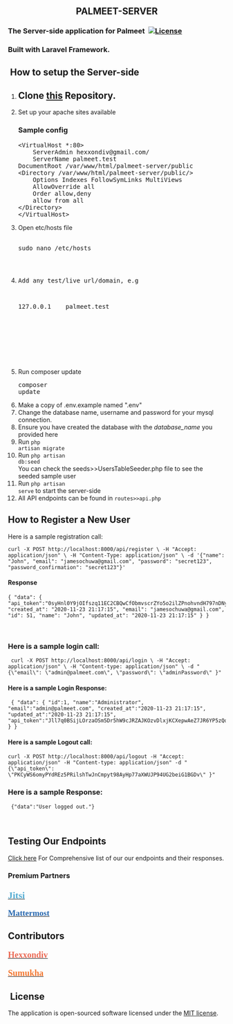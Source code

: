 <h2 align="center">PALMEET-SERVER</h2>
<h3>The Server-side application for Palmeet&nbsp;&nbsp;<a href="https://packagist.org/packages/laravel/framework"><img src="https://poser.pugx.org/laravel/framework/license.svg" alt="License"></a>&nbsp;</h3>
<h3>Built with Laravel Framework.</h3>
<h2>&nbsp;How to setup the Server-side</h2>
<ol>
    <li>
        <h2>Clone <a href="https://github.com/sumukhah/Palmeet-Server.git">this</a> Repository.</h2>
    </li>
    <li>Set up your apache sites available<h3>Sample config</h3>
        <pre>&lt;VirtualHost *:80&gt;
    ServerAdmin hexxondiv@gmail.com/ 
    ServerName palmeet.test 
DocumentRoot /var/www/html/palmeet-server/public 
&lt;Directory /var/www/html/palmeet-server/public/&gt; 
    Options Indexes FollowSymLinks MultiViews 
    AllowOverride all 
    Order allow,deny 
    allow from all 
&lt;/Directory&gt; 
&lt;/VirtualHost&gt; </pre>
    </li>
    <li>Open etc/hosts file<br><br>
        <pre>sudo nano /etc/hosts</pre><br></li>
    <li>
        <pre><p skip="true">Add any test/live url/domain, e.g</p><pre>

127.0.0.1<span style="white-space:pre;">    </span>palmeet.test

</pre><br>
        <p></p>
        </pre>
    </li>
    <li>Run composer update
        <pre>composer update</pre>
    </li>
    <li>Make a copy of .env.example named &quot;.env&quot;</li>
    <li>Change the database name, username and password for your mysql connection.</li>
    <li>Ensure you have created the database with the *database_name* you provided here</li>
    <li>
        <aside>Run <code>php artisan migrate</code></aside>
    </li>
    <li>Run <code>php artisan db:seed</code><br>You can check the seeds&gt;&gt;UsersTableSeeder.php file to see the seeded sample user</li>
    <li>Run <code>php artisan serve</code> to start the server-side</li>
    <li>All API endpoints can be found in <code>routes&gt;&gt;api.php</code></li>
</ol>
<h2>How to Register a New User</h2>
<p>Here is a sample registration call: <code>&nbsp;</code></p>
<pre><code>curl -X POST http://localhost:8000/api/register \ -H &quot;Accept: application/json&quot; \ -H &quot;Content-Type: application/json&quot; \ -d &apos;{&quot;name&quot;: &quot;John&quot;, &quot;email&quot;: &quot;jamesochuwa@gmail.com&quot;, &quot;password&quot;: &quot;secret123&quot;, &quot;password_confirmation&quot;: &quot;secret123&quot;}&apos; </code></pre>
<h4>Response</h4>
<pre><code>{ &quot;data&quot;: { &quot;api_token&quot;:&quot;0syHnl0Y9jOIfszq11EC2CBQwCfObmvscrZYo5o2ilZPnohvndH797nDNyAT&quot;, &quot;created_at&quot;: &quot;2020-11-23 21:17:15&quot;, &quot;email&quot;: &quot;jamesochuwa@gmail.com&quot;, &quot;id&quot;: 51, &quot;name&quot;: &quot;John&quot;, &quot;updated_at&quot;: &quot;2020-11-23 21:17:15&quot; } } </code></pre>
<p><br></p>
<h3>Here is a sample login call:</h3>
<pre><code> curl -X POST http://localhost:8000/api/login \ -H &quot;Accept: application/json&quot; \ -H &quot;Content-type: application/json&quot; \ -d &quot;{\&quot;email\&quot;: \&quot;admin@palmeet.com\&quot;, \&quot;password\&quot;: \&quot;adminPassword\&quot; }&quot; </code></pre>
<h4>Here is a sample Login Response:</h4>
<pre><code> { &quot;data&quot;: { &quot;id&quot;:1, &quot;name&quot;:&quot;Administrator&quot;, &quot;email&quot;:&quot;admin@palmeet.com&quot;, &quot;created_at&quot;:&quot;2020-11-23 21:17:15&quot;, &quot;updated_at&quot;:&quot;2020-11-23 21:17:15&quot;, &quot;api_token&quot;:&quot;Jll7q0BSijLOrzaOSm5Dr5hW9cJRZAJKOzvDlxjKCXepwAeZ7JR6YP5zQqnw&quot; } } </code></pre>
<h4>Here is a sample Logout call:</h4>
<pre><code>curl -X POST http://localhost:8000/api/logout -H &quot;Accept: application/json&quot; -H &quot;Content-type: application/json&quot; -d &quot;{\&quot;api_token\&quot;: \&quot;PKCyWS6omyPYdREz5PRilshTwJnCmpyt98AyHp77aXWUJP94UG2beiG1BGDv\&quot; }&quot; </code></pre>
<h3>Here is a sample Response:</h3>
<pre><code> {&quot;data&quot;:&quot;User logged out.&quot;} </code></pre>
<p><br></p>
<h2>Testing Our Endpoints</h2>
<p><a href="https://github.com/sumukhah/Palmeet-Server/blob/master/API_Endpoints_Responses.md">Click here</a> For Comprehensive list of our our endpoints and their responses.&nbsp;</p>
<h3>Premium Partners</h3>
<h3><a href="https://jitsi.org/" rel="noopener noreferrer" target="_blank"><span style='color: rgb(84, 172, 210); font-family: "Times New Roman"; font-size: 22px; font-style: normal; font-variant-ligatures: normal; font-variant-caps: normal; font-weight: 400; letter-spacing: normal; orphans: 2; text-align: start; text-indent: 0px; text-transform: none; white-space: normal; widows: 2; word-spacing: 0px; -webkit-text-stroke-width: 0px; text-decoration-style: initial; text-decoration-color: initial; float: none; display: inline !important;'><strong>Jitsi</strong></span></a></h3>
<p><a href="https://mattermost.com" rel="noopener noreferrer" target="_blank"><span style='color: rgb(41, 105, 176); font-family: "Times New Roman"; font-size: 19px; font-style: normal; font-variant-ligatures: normal; font-variant-caps: normal; font-weight: 400; letter-spacing: normal; orphans: 2; text-align: start; text-indent: 0px; text-transform: none; white-space: normal; widows: 2; word-spacing: 0px; -webkit-text-stroke-width: 0px; text-decoration-style: initial; text-decoration-color: initial; float: none; display: inline !important;'><strong>Mattermost</strong></span></a></p>
<h2>Contributors</h2>
<h4><a href="https://github.com/hexxondiv" rel="noopener noreferrer" target="_blank"><span style='color: rgb(235, 107, 86); font-family: "Times New Roman"; font-size: 20px; font-style: normal; font-variant-ligatures: normal; font-variant-caps: normal; font-weight: 400; letter-spacing: normal; orphans: 2; text-align: start; text-indent: 0px; text-transform: none; white-space: normal; widows: 2; word-spacing: 0px; -webkit-text-stroke-width: 0px; text-decoration-style: initial; text-decoration-color: initial; float: none; display: inline !important;'><strong>Hexxondiv</strong></span></a></h4>
<h4><strong><a href="https://github.com/sumukhah" target="_blank" rel="noopener noreferrer"></a></strong><a href="https://github.com/sumukhah" rel="noopener noreferrer" target="_blank"></a><a href="https://github.com/sumukhah" rel="noopener noreferrer" target="_blank"><span style='color: rgb(243, 121, 52); font-family: "Times New Roman"; font-size: 20px; font-style: normal; font-variant-ligatures: normal; font-variant-caps: normal; font-weight: 400; letter-spacing: normal; orphans: 2; text-align: start; text-indent: 0px; text-transform: none; white-space: normal; widows: 2; word-spacing: 0px; -webkit-text-stroke-width: 0px; text-decoration-style: initial; text-decoration-color: initial; float: none; display: inline !important;'><strong>Sumukha</strong></span></a></h4>
<h2>&nbsp;License&nbsp;</h2>
<p>The application is open-sourced software licensed under the <a href="https://opensource.org/licenses/MIT" rel="noopener noreferrer" target="_blank">MIT license</a>.</p>
